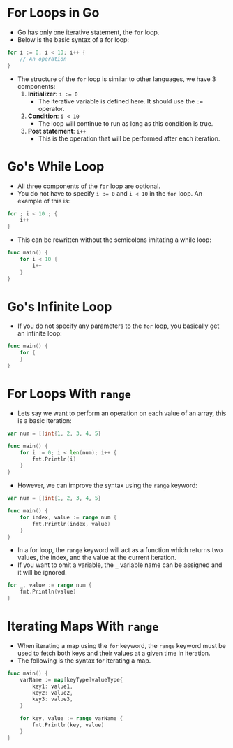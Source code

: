 # For Loops in Go
+ Go has only one iterative statement, the `for` loop.
+ Below is the basic syntax of a for loop:
```go
for i := 0; i < 10; i++ {
    // An operation
}
```
+ The structure of the `for` loop is similar to other languages, we have 3 components:
    1. **Initializer**:  `i := 0`
        + The iterative variable is defined here. It should use the `:=` operator.
    2. **Condition**: `i < 10`
        + The loop will continue to run as long as this condition is true.
    3. **Post statement**: `i++`
        + This is the operation that will be performed after each iteration.

# Go's While Loop
+ All three components of the `for` loop are optional.
+ You do not have to specify `i := 0` and `i < 10` in the `for` loop. An example of this is:
```go
for ; i < 10 ; {
    i++
}
```

+ This can be rewritten without the semicolons imitating a while loop:
```go
func main() {
    for i < 10 {
        i++
    }
}
```

# Go's Infinite Loop
+ If you do not specify any parameters to the `for` loop, you basically get an infinite loop:
```go
func main() {
	for {
	}
}
```

# For Loops With `range`
+ Lets say we want to perform an operation on each value of an array, this is a basic iteration:
```go
var num = []int{1, 2, 3, 4, 5}

func main() {
	for i := 0; i < len(num); i++ {
		fmt.Println(i)
	}
}
```

+ However, we can improve the syntax using the `range` keyword:
```go
var num = []int{1, 2, 3, 4, 5}

func main() {
	for index, value := range num {
		fmt.Println(index, value)
	}
}
```

+ In a for loop, the `range` keyword will act as a function which returns two values, the index, and the value at the current iteration.
+ If you want to omit a variable, the `_` variable name can be assigned and it will be ignored.
```go
for _, value := range num {
    fmt.Println(value)
}
```

# Iterating Maps With `range`
+ When iterating a map using the `for` keyword, the `range` keyword must be used to fetch both keys and their values at a given time in iteration.
+ The following is the syntax for iterating a map.
```go
func main() {
    varName := map[keyType]valueType{
        key1: value1,
        key2: value2,
        key3: value3,
    }

    for key, value := range varName {
        fmt.Println(key, value)
    }
}
```
